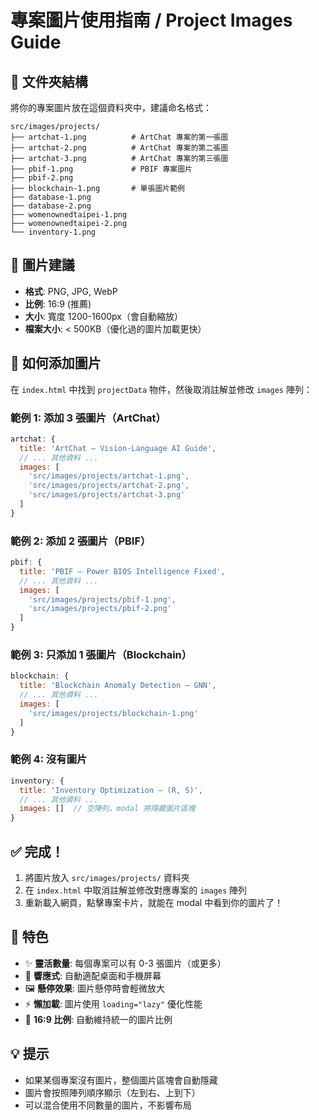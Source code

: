 # 專案圖片使用指南 / Project Images Guide

## 📁 文件夾結構

將你的專案圖片放在這個資料夾中，建議命名格式：

```
src/images/projects/
├── artchat-1.png          # ArtChat 專案的第一張圖
├── artchat-2.png          # ArtChat 專案的第二張圖
├── artchat-3.png          # ArtChat 專案的第三張圖
├── pbif-1.png             # PBIF 專案圖片
├── pbif-2.png
├── blockchain-1.png       # 單張圖片範例
├── database-1.png
├── database-2.png
├── womenownedtaipei-1.png
├── womenownedtaipei-2.png
└── inventory-1.png
```

## 🎨 圖片建議

- **格式**: PNG, JPG, WebP
- **比例**: 16:9 (推薦)
- **大小**: 寬度 1200-1600px（會自動縮放）
- **檔案大小**: < 500KB（優化過的圖片加載更快）

## 🔧 如何添加圖片

在 `index.html` 中找到 `projectData` 物件，然後取消註解並修改 `images` 陣列：

### 範例 1: 添加 3 張圖片（ArtChat）

```javascript
artchat: {
  title: 'ArtChat — Vision-Language AI Guide',
  // ... 其他資料 ...
  images: [
    'src/images/projects/artchat-1.png',
    'src/images/projects/artchat-2.png',
    'src/images/projects/artchat-3.png'
  ]
}
```

### 範例 2: 添加 2 張圖片（PBIF）

```javascript
pbif: {
  title: 'PBIF — Power BIOS Intelligence Fixed',
  // ... 其他資料 ...
  images: [
    'src/images/projects/pbif-1.png',
    'src/images/projects/pbif-2.png'
  ]
}
```

### 範例 3: 只添加 1 張圖片（Blockchain）

```javascript
blockchain: {
  title: 'Blockchain Anomaly Detection — GNN',
  // ... 其他資料 ...
  images: [
    'src/images/projects/blockchain-1.png'
  ]
}
```

### 範例 4: 沒有圖片

```javascript
inventory: {
  title: 'Inventory Optimization — (R, S)',
  // ... 其他資料 ...
  images: []  // 空陣列，modal 將隱藏圖片區塊
}
```

## ✅ 完成！

1. 將圖片放入 `src/images/projects/` 資料夾
2. 在 `index.html` 中取消註解並修改對應專案的 `images` 陣列
3. 重新載入網頁，點擊專案卡片，就能在 modal 中看到你的圖片了！

## 🎯 特色

- ✨ **靈活數量**: 每個專案可以有 0-3 張圖片（或更多）
- 📱 **響應式**: 自動適配桌面和手機屏幕
- 🖼️ **懸停效果**: 圖片懸停時會輕微放大
- ⚡ **懶加載**: 圖片使用 `loading="lazy"` 優化性能
- 🎨 **16:9 比例**: 自動維持統一的圖片比例

## 💡 提示

- 如果某個專案沒有圖片，整個圖片區塊會自動隱藏
- 圖片會按照陣列順序顯示（左到右、上到下）
- 可以混合使用不同數量的圖片，不影響布局

